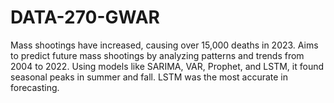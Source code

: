 # DATA-270-GWAR
Mass shootings have increased, causing over 15,000 deaths in 2023. Aims to predict future mass shootings by analyzing patterns and trends from 2004 to 2022. Using models like SARIMA, VAR, Prophet, and LSTM, it found seasonal peaks in summer and fall. LSTM was the most accurate in forecasting. 
